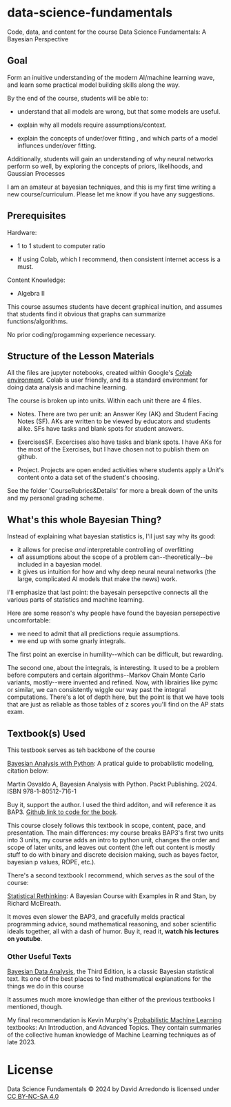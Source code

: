# data-science-fundamentals
Code, data, and content for the course Data Science Fundamentals: A Bayesian Perspective

## Goal

Form an inuitive understanding of the modern AI/machine learning wave, and learn some practical model building skills along the way.

By the end of the course, students will be able to:

- understand that all models are wrong, but that some models are useful.

- explain why all models require assumptions/context.

- explain the concepts of under/over fitting , and which parts of a model influnces under/over fitting.

Additionally, students will gain an understanding of why neural networks perform so well, by exploring the concepts of priors, likelihoods, and Gaussian Processes

I am an amateur at bayesian techniques, and this is my first time writing a new course/curriculum.
Please let me know if you have any suggestions.

## Prerequisites 
Hardware:

  - 1 to 1 student to computer ratio

  - If using Colab, which I recommend, then consistent internet access is a must.

Content Knowledge:

  - Algebra II

This course assumes students have decent graphical inuition, and assumes that students find it obvious that graphs can summarize functions/algorithms. 

No prior coding/progamming experience necessary.

## Structure of the Lesson Materials

All the files are jupyter notebooks, created within Google's [Colab environment](https://colab.research.google.com/).
Colab is user friendly, and its a standard environment for doing data analysis 
and machine learning.

The course is broken up into units. Within each unit there are 4 files.

- Notes. There are two per unit: an Answer Key (AK) and Student Facing Notes (SF). AKs are written to be viewed by educators and students alike. SFs have tasks and blank spots for student answers.  

- ExercisesSF. Excercises also have tasks and blank spots. I have AKs for the most of the Exercises, but I have chosen not to publish them on github.

- Project. Projects are open ended activities where students apply a Unit's content onto a data set of the student's choosing.

See the folder 'CourseRubrics&Details' for more a break down of the units and my personal grading scheme.

## What's this whole Bayesian Thing?

Instead of explaining what bayesian statistics is, I'll just say why its good:

- it allows for precise *and* interpretable controlling of overfitting
- *all* assumptions about the scope of a problem can--theoretically--be included in a bayesian model.
- it gives us intuition for how and why deep neural neural networks (the large, complicated AI models that make the news) work.

I'll emphasize that last point: the bayesain persepctive connects all the various parts of statistics and machine learning.

Here are some reason's why people have found the bayesian persepective uncomfortable:
- we need to admit that all predictions requie assumptions.
- we end up with some gnarly integrals.

The first point an exercise in humility--which can be difficult, but rewarding.

The second one, about the integrals, is interesting. 
It used to be a problem before computers and certain algorithms--Markov Chain Monte Carlo variants, mostly--were invented and refined. 
Now, with librairies like pymc or similar, we can consistently wiggle our way past the integral computations. 
There's a lot of depth here, but the point is that we have tools that are just as reliable as those tables of z scores you'll find on the AP stats exam.

## Textbook(s) Used
This testbook serves as teh backbone of the course

[Bayesian Analysis with Python](https://bap.com.ar/): A pratical guide to probablistic modeling, citation below:

Martin Osvaldo A, Bayesian Analysis with Python. Packt Publishing. 2024. ISBN 978-1-80512-716-1

Buy it, support the author. I used the third additon, and will reference it as BAP3.  [Github link to code for the book](https://github.com/aloctavodia/BAP3).

This course closely follows this textbook in scope, content, pace, and presentation.
The main differences: my course breaks BAP3's first two units into 3 units, my course adds an intro to python unit, changes the order and scope of later units, and leaves out content 
(the left out content is mostly stuff to do with binary and discrete decision making, such as bayes factor, bayesian p values, ROPE, etc.).

There's a second textbook I recommend, which serves as the soul of the course:

[Statistical Rethinking](https://xcelab.net/rm/): A Bayesian Course with Examples in R and Stan, by Richard McElreath.

It moves even slower the BAP3, and gracefully melds practical programming advice, sound mathematical reasoning, and sober scientific ideals together, all with a dash of humor.
Buy it, read it, **watch his lectures on youtube**.

### Other Useful Texts

[Bayesian Data Analysis](http://www.stat.columbia.edu/~gelman/book/), the Third Edition, is a classic Bayesian statistical text. 
Its one of the best places to find mathematical explanations for the things we do in this course 

It assumes much more knowledge than either of the previous textbooks I mentioned, though.

My final recommendation is Kevin Murphy's [Probabilistic Machine Learning](https://probml.github.io/pml-book/) textbooks: An Introduction, and Advanced Topics.
They contain summaries of the collective human knowledge of Machine Learning techniques as of late 2023.

# License

Data Science Fundamentals © 2024 by David Arredondo is licensed under [CC BY-NC-SA 4.0](https://creativecommons.org/licenses/by-nc-sa/4.0/) 
